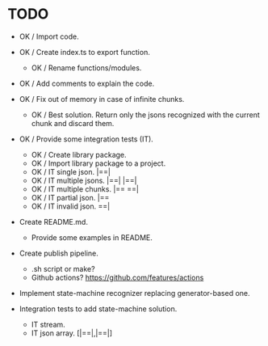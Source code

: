 # TODO

- OK / Import code.
- OK / Create index.ts to export function.
  - OK / Rename functions/modules.
- OK / Add comments to explain the code.
- OK / Fix out of memory in case of infinite chunks.
  - OK / Best solution. Return only the jsons recognized with the current chunk and discard them.
- OK / Provide some integration tests (IT).

  - OK / Create library package.
  - OK / Import library package to a project.
  - OK / IT single json. |==|
  - OK / IT multiple jsons. |==| |==|
  - OK / IT multiple chunks. |== ==|
  - OK / IT partial json. |==
  - OK / IT invalid json. ==|

- Create README.md.
  - Provide some examples in README.
- Create publish pipeline.
  - .sh script or make?
  - Github actions?
    https://github.com/features/actions
- Implement state-machine recognizer replacing generator-based one.
- Integration tests to add state-machine solution.
  - IT stream.
  - IT json array. [|==|,|==|]
